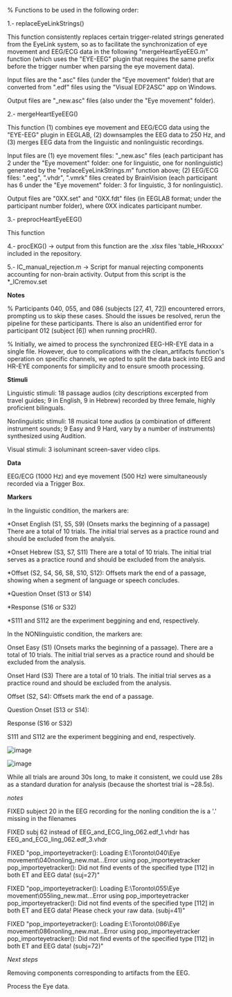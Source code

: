 % Functions to be used in the following order:

1.- replaceEyeLinkStrings() <br />

This function consistently replaces certain trigger-related strings generated from the EyeLink system, so as to facilitate the synchronization of eye movement and EEG/ECG data in the following "mergeHeartEyeEEG.m" function (which uses the "EYE-EEG" plugin that requires the same prefix before the trigger number when parsing the eye movement data). <br />

Input files are the ".asc" files (under the "Eye movement" folder) that are converted from ".edf" files using the "Visual EDF2ASC" app on Windows. <br />

Output files are "_new.asc" files (also under the "Eye movement" folder).

2.- mergeHeartEyeEEG() <br />

This function (1) combines eye movement and EEG/ECG data using the "EYE-EEG" plugin in EEGLAB, (2) downsamples the EEG data to 250 Hz, and (3) merges EEG data from the linguistic and nonlinguistic recordings. <br />

Input files are (1) eye movement files: "_new.asc" files (each participant has 2 under the "Eye movement" folder: one for linguistic, one for nonlinguistic) generated by the "replaceEyeLinkStrings.m" function above; (2) EEG/ECG files: ".eeg", ".vhdr", ".vmrk" files created by BrainVision (each participant has 6 under the "Eye movement" folder: 3 for linguistic, 3 for nonlinguistic). <br />

Output files are "0XX.set" and "0XX.fdt" files (in EEGLAB format; under the participant number folder), where 0XX indicates participant number.

3.- preprocHeartEyeEEG()<br />

This function 


4.- procEKG() -> output from this function are the .xlsx files 'table_HRxxxxx' included in the repository.

5.- IC_manual_rejection.m -> Script for manual rejecting components accounting for non-brain activity. Output from this script is the *_ICremov.set

**Notes**

% Participants 040, 055, and 086 (subjects [27, 41, 72]) encountered errors, prompting us to skip these cases. Should the issues be resolved, rerun the pipeline for these participants. There is also an unidentified error for participant 012 (subject [6]) when running procHR().

% Initially, we aimed to process the synchronized EEG-HR-EYE data in a single file. However, due to complications with the clean_artifacts function's operation on specific channels, we opted to split the data back into EEG and HR-EYE components for simplicity and to ensure smooth processing.

**Stimuli**

Linguistic stimuli: 18 passage audios (city descriptions excerpted from travel guides; 9 in English, 9 in Hebrew) recorded by three female, highly proficient bilinguals.

Nonlinguistic stimuli: 18 musical tone audios (a combination of different instrument sounds; 9 Easy and 9 Hard, vary by a number of instruments) synthesized using Audition.

Visual stimuli: 3 isoluminant screen-saver video clips.

**Data**

EEG/ECG (1000 Hz) and eye movement (500 Hz) were simultaneously recorded via a Trigger Box. 

**Markers**

In the linguistic condition, the markers are:

  *Onset English (S1, S5, S9) (Onsets marks the beginning of a passage)
  There are a total of 10 trials. The initial trial serves as a practice round and should be excluded from the analysis.
  
  *Onset Hebrew (S3, S7, S11)
  There are a total of 10 trials. The initial trial serves as a practice round and should be excluded from the analysis.
  
  *Offset (S2, S4, S6, S8, S10, S12): Offsets mark the end of a passage, showing when a segment of language or speech concludes.
  
  *Question Onset (S13 or S14) 
  
  *Response (S16 or S32)
  
  *S111 and S112 are the experiment beggining and end, respectively.

In the NONlinguistic condition, the markers are:

  Onset Easy (S1) (Onsets marks the beginning of a passage).
  There are a total of 10 trials. The initial trial serves as a practice round and should be excluded from the analysis.
  
  Onset Hard (S3)
  There are a total of 10 trials. The initial trial serves as a practice round and should be excluded from the analysis.
  
  Offset (S2, S4): Offsets mark the end of a passage.
  
  Question Onset (S13 or S14): 
  
  Response (S16 or S32)
  
  S111 and S112 are the experiment beggining and end, respectively.


![image](https://github.com/AlejandroPerezB2B/Syncbeateyeeg/assets/65445363/53f168e9-3679-4179-bb6f-5dc2a4476813)

![image](https://github.com/AlejandroPerezB2B/Syncbeateyeeg/assets/51342792/72dcb069-e4b4-4da9-bab0-9aebdfb8a68e)


While all trials are around 30s long, to make it consistent, we could use 28s as a standard duration for analysis (because the shortest trial is ~28.5s). 

*notes*

FIXED subject 20 in the EEG recording for the nonling condition the is a '.' missing in the filenames

FIXED subj 62 instead of EEG_and_ECG_ling_062.edf_1.vhdr has EEG_and_ECG_ling_062.edf_3.vhdr

FIXED "pop_importeyetracker(): Loading E:\Toronto\040\Eye movement\040nonling_new.mat...Error using pop_importeyetracker
pop_importeyetracker(): Did not find events of the specified type [112] in both ET and EEG data! (suj=27)"


FIXED "pop_importeyetracker(): Loading E:\Toronto\055\Eye movement\055ling_new.mat...Error using pop_importeyetracker
pop_importeyetracker(): Did not find events of the specified type [112] in both ET and EEG data!
Please check your raw data. (subj=41)"


FIXED "pop_importeyetracker(): Loading E:\Toronto\086\Eye movement\086nonling_new.mat...Error using pop_importeyetracker
pop_importeyetracker(): Did not find events of the specified type [112] in both ET and EEG data!
(subj=72)"

*Next steps*

Removing components corresponding to artifacts from the EEG.

Process the Eye data.

